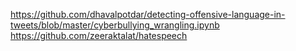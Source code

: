 https://github.com/dhavalpotdar/detecting-offensive-language-in-tweets/blob/master/cyberbullying_wrangling.ipynb
https://github.com/zeeraktalat/hatespeech